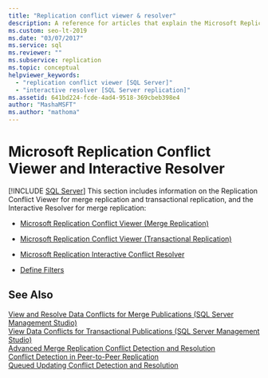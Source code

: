 ```yaml
---
title: "Replication conflict viewer & resolver"
description: A reference for articles that explain the Microsoft Replication Conflict Viewer and Microsoft Replication Interactive Conflict Resolver for SQL Server. 
ms.custom: seo-lt-2019
ms.date: "03/07/2017"
ms.service: sql
ms.reviewer: ""
ms.subservice: replication
ms.topic: conceptual
helpviewer_keywords: 
  - "replication conflict viewer [SQL Server]"
  - "interactive resolver [SQL Server replication]"
ms.assetid: 641bd224-fcde-4ad4-9518-369cbeb398e4
author: "MashaMSFT"
ms.author: "mathoma"
---
```

# Microsoft Replication Conflict Viewer and Interactive Resolver
 [!INCLUDE [SQL Server](../../includes/applies-to-version/sqlserver.md)]
  This section includes information on the Replication Conflict Viewer for merge replication and transactional replication, and the Interactive Resolver for merge replication:  
  
-   [Microsoft Replication Conflict Viewer &#40;Merge Replication&#41;](../../relational-databases/replication/microsoft-replication-conflict-viewer-merge-replication.md)  
  
-   [Microsoft Replication Conflict Viewer &#40;Transactional Replication&#41;](../../relational-databases/replication/microsoft-replication-conflict-viewer-transactional-replication.md)  
  
-   [Microsoft Replication Interactive Conflict Resolver](../../relational-databases/replication/microsoft-replication-interactive-conflict-resolver.md)  
  
-   [Define Filters](../../relational-databases/replication/define-filters.md)  
  
## See Also  
 [View and Resolve Data Conflicts for Merge Publications &#40;SQL Server Management Studio&#41;](../../relational-databases/replication/view-and-resolve-data-conflicts-for-merge-publications.md)   
 [View Data Conflicts for Transactional Publications &#40;SQL Server Management Studio&#41;](../../relational-databases/replication/view-data-conflicts-for-transactional-publications-sql-server-management-studio.md)   
 [Advanced Merge Replication Conflict Detection and Resolution](../../relational-databases/replication/merge/advanced-merge-replication-conflict-detection-and-resolution.md)   
 [Conflict Detection in Peer-to-Peer Replication](../../relational-databases/replication/transactional/peer-to-peer-conflict-detection-in-peer-to-peer-replication.md)   
 [Queued Updating Conflict Detection and Resolution](../../relational-databases/replication/transactional/updatable-subscriptions-queued-updating-conflict-resolution.md)   
  
  
